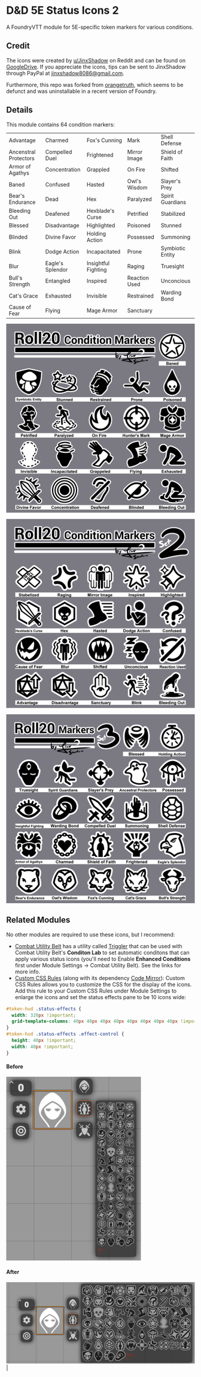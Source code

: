 # D&D 5E Status Icons 2

A FoundryVTT module for 5E-specific token markers for various conditions.

## Credit

The icons were created by [u/JinxShadow](https://www.reddit.com/user/JinxShadow/) on Reddit and can be found on [GoogleDrive](https://drive.google.com/drive/folders/1p8PTqBHkgSrKVqqOyI2_kFcPmbgLcX72). If you appreciate the icons, tips can be sent to JinxShadow through PayPal at jinxshadow8086@gmail.com.

Furthermore, this repo was forked from [orangetruth](https://github.com/orangetruth/dnd5e-status-icons), which seems to be defunct and was uninstallable in a recent version of Foundry.

## Details

This module contains 64 condition markers:

||||||
|----------|----------|----------|----------|----------|
|Advantage|Charmed|Fox's Cunning|Mark|Shell Defense|
|Ancenstral Protectors|Compelled Duel|Frightened|Mirror Image|Shield of Faith|
|Armor of Agathys|Concentration|Grappled|On Fire|Shifted|
|Baned|Confused|Hasted|Owl's Wisdom|Slayer's Prey|
|Bear's Endurance|Dead|Hex|Paralyzed|Spirit Guardians|
|Bleeding Out|Deafened|Hexblade's Curse|Petrified|Stabilized|
|Blessed|Disadvantage|Highlighted|Poisoned|Stunned|
|Blinded|Divine Favor|Holding Action|Possessed|Summoning|
|Blink|Dodge Action|Incapacitated|Prone|Symbiotic Entity|
|Blur|Eagle's Splendor|Insightful Fighting|Raging|Truesight|
|Bull's Strength|Entangled|Inspired|Reaction Used|Unconcious|
|Cat's Grace|Exhausted|Invisible|Restrained|Warding Bond|
|Cause of Fear|Flying|Mage Armor|Sanctuary| |


![icon set #1, 20 images](https://github.com/BradleyStaples/dnd5e-status-icons-2/raw/main/img/icon-set-1.jpg)

![icon set #2, 20 images](https://github.com/BradleyStaples/dnd5e-status-icons-2/raw/main/img/icon-set-2.png)

![icon set #3, 22 images](https://github.com/BradleyStaples/dnd5e-status-icons-2/raw/main/img/icon-set-3.png)

## Related Modules

No other modules are required to use these icons, but I recommend:

* [Combat Utility Belt](https://foundryvtt.com/packages/combat-utility-belt) has a utility called [Triggler](https://github.com/death-save/combat-utility-belt/wiki/triggler) that can be used with Combat Utility Belt's **Conditon Lab** to set automatic conditons that can apply various status icons (you'll need to Enable **Enhanced Conditions** first under Module Settings -> Combat Utility Belt). See the links for more info.
* [Custom CSS Rules](https://foundryvtt.com/packages/custom-css) (along with its dependency [Code Mirror](https://foundryvtt.com/packages/_CodeMirror)): Custom CSS Rules allows you to customize the CSS for the display of the icons. Add this rule to your Custom CSS Rules under Module Settings to enlarge the icons and set the status effects pane to be 10 icons wide:

```css
#token-hud .status-effects {
  width: 320px !important;
  grid-template-columns: 40px 40px 40px 40px 40px 40px 40px 40px !important;
}
#token-hud .status-effects .effect-control {
  height: 40px !important;
  width: 40px !important;
}
```

#### Before
![icons arranged by default](https://github.com/BradleyStaples/dnd5e-status-icons-2/raw/main/img/css-icons-before.png)

#### After

![enlarged icons in a wider grid](https://github.com/BradleyStaples/dnd5e-status-icons-2/raw/main/img/css-icons-after.png)|
